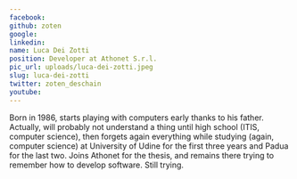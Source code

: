 ```yaml
---
facebook: 
github: zoten
google: 
linkedin: 
name: Luca Dei Zotti
position: Developer at Athonet S.r.l.
pic_url: uploads/luca-dei-zotti.jpeg
slug: luca-dei-zotti
twitter: zoten_deschain
youtube: 
---
```

<p>Born in 1986, starts playing with computers early thanks to his father. Actually, will probably not understand a thing until high school (ITIS, computer science), then forgets again everything while studying (again, computer science) at University of Udine for the first three years and Padua for the last two. Joins Athonet for the thesis, and remains there trying to remember how to develop software. Still trying.</p>
